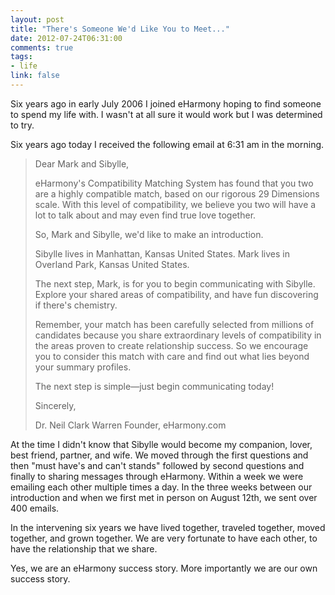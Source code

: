 ```yaml
---
layout: post
title: "There's Someone We'd Like You to Meet..."
date: 2012-07-24T06:31:00
comments: true
tags:
- life
link: false
---
```

Six years ago in early July 2006 I joined eHarmony hoping to find someone to spend my life with. I wasn't at all sure it would work but I was determined to try. 

Six years ago today I received the following email at 6:31 am in the morning.

>Dear Mark and Sibylle,
>
>eHarmony's Compatibility Matching System has found that you two are a highly compatible match, based on our rigorous 29 Dimensions scale. With this level of compatibility, we believe you two will have a lot to talk about and may even find true love together.
>
>So, Mark and Sibylle, we'd like to make an introduction.
>
>Sibylle lives in Manhattan, Kansas United States.
>Mark lives in Overland Park, Kansas United States.
>
>The next step, Mark, is for you to begin communicating with Sibylle. Explore your shared areas of compatibility, and have fun discovering if there's chemistry.
>
>Remember, your match has been carefully selected from millions of candidates because you share extraordinary levels of compatibility in the areas proven to create relationship success. So we encourage you to consider this match with care and find out what lies beyond your summary profiles.
>
>The next step is simple—just begin communicating today!
>
>Sincerely,
>
>Dr. Neil Clark Warren 
>Founder, eHarmony.com

At the time I didn't know that Sibylle would become my companion, lover, best friend, partner, and wife. We moved through the first questions and then "must have's and can't stands" followed by second questions and finally to sharing messages through eHarmony. Within a week we were emailing each other multiple times a day. In the three weeks between our introduction and when we first met in person on August 12th, we sent over 400 emails.

In the intervening six years we have lived together, traveled together, moved together, and grown together. We are very fortunate to have each other, to have the relationship that we share. 

Yes, we are an eHarmony success story. More importantly we are our own success story. 

